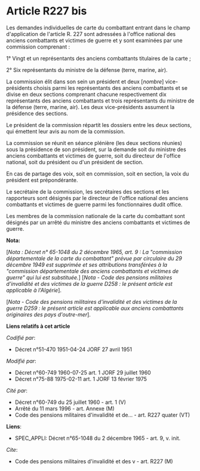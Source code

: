 # Article R227 bis

Les demandes individuelles de carte du combattant entrant dans le champ d'application de l'article R. 227 sont adressées à
l'office national des anciens combattants et victimes de guerre et y sont examinées par une commission comprenant :

1° Vingt et un représentants des anciens combattants titulaires de la carte ;

2° Six représentants du ministre de la défense (terre, marine, air).

La commission élit dans son sein un président et deux [*nombre*] vice-présidents choisis parmi les représentants des anciens
combattants et se divise en deux sections comprenant chacune respectivement dix représentants des anciens combattants et
trois représentants du ministre de la défense (terre, marine, air). Les deux vice-présidents assument la présidence des
sections.

Le président de la commission répartit les dossiers entre les deux sections, qui émettent leur avis au nom de la commission.

La commission se réunit en séance plénière (les deux sections réunies) sous la présidence de son président, sur la demande
soit du ministre des anciens combattants et victimes de guerre, soit du directeur de l'office national, soit du président ou
d'un président de section.

En cas de partage des voix, soit en commission, soit en section, la voix du président est prépondérante.

Le secrétaire de la commission, les secrétaires des sections et les rapporteurs sont désignés par le directeur de l'office
national des anciens combattants et victimes de guerre parmi les fonctionnaires dudit office.

Les membres de la commission nationale de la carte du combattant sont désignés par un arrêté du ministre des anciens
combattants et victimes de guerre.

**Nota:**

[*Nota : Décret n° 65-1048 du 2 décembre 1965, art. 9 : La "commission départementale de la carte du combattant" prévue par
circulaire du 29 décembre 1949 est supprimée et ses attributions transférées à la "commission départementale des anciens
combattants et victimes de guerre" qui lui est substituée.*]    [*Nota - Code des pensions militaires d'invalidité et des
victimes de la guerre D258 : le présent article est applicable à l'Algérie*].

[*Nota - Code des pensions militaires d'invalidité et des victimes de la guerre D259 : le présent article est applicable aux
anciens combattants originaires des pays d'outre-mer*].

**Liens relatifs à cet article**

_Codifié par_:

  - Décret n°51-470 1951-04-24 JORF 27 avril 1951

_Modifié par_:

  - Décret n°60-749 1960-07-25 art. 1 JORF 29 juillet 1960
  - Décret n°75-88 1975-02-11 art. 1 JORF 13 février 1975

_Cité par_:

  - Décret n°60-749  du 25 juillet 1960  - art. 1 (V)
  - Arrêté du 11 mars 1996 - art. Annexe (M)
  - Code des pensions militaires d'invalidité et de... - art. R227 quater (VT)

**Liens**:

  - SPEC_APPLI: Décret n°65-1048 du 2 décembre 1965 - art. 9, v. init.

_Cite_:

  - Code des pensions militaires d'invalidité et des v - art. R227 (M)
